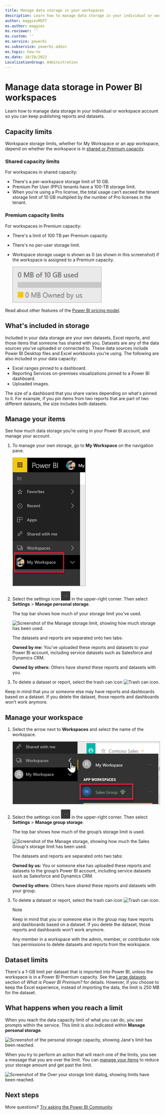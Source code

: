 ```yaml
---
title: Manage data storage in your workspaces
description: Learn how to manage data storage in your individual or workspace account to make sure you can continue to publish reports and datasets.
author: maggiesMSFT
ms.author: maggies
ms.reviewer: ''
ms.custom: ''
ms.service: powerbi
ms.subservice: powerbi-admin
ms.topic: how-to
ms.date: 10/28/2022
LocalizationGroup: Administration
---
```

# Manage data storage in Power BI workspaces

Learn how to manage data storage in your individual or workspace account so you can keep publishing reports and datasets.

## Capacity limits

Workspace storage limits, whether for My Workspace or an app workspace, depend on whether the workspace is in [shared or Premium capacity](../fundamentals/service-basic-concepts.md#capacities).

### Shared capacity limits

For workspaces in shared capacity:

- There's a per-workspace storage limit of 10 GB.
- Premium Per User (PPU) tenants have a 100-TB storage limit.
- When you're using a Pro license, the total usage can’t exceed the tenant storage limit of 10 GB multiplied by the number of Pro licenses in the tenant.

### Premium capacity limits

For workspaces in Premium capacity:

- There's a limit of 100 TB per Premium capacity.
- There's no per-user storage limit.
- Workspace storage usage is shown as 0 (as shown in this screenshot) if the workspace is assigned to a Premium capacity.

  ![Screenshot of Workspace storage usage in a Premium capacity.](media/service-admin-manage-your-data-storage-in-power-bi/workspace-storage-usage-premium.png)

Read about other features of the [Power BI pricing model](https://powerbi.microsoft.com/pricing).

## What's included in storage

Included in your data storage are your own datasets, Excel reports, and those items that someone has shared with you. Datasets are any of the data sources you’ve uploaded or connected to. These data sources include Power BI Desktop files and Excel workbooks you’re using. The following are also included in your data capacity:

- Excel ranges pinned to a dashboard.
- Reporting Services on-premises visualizations pinned to a Power BI dashboard.
- Uploaded images.

The size of a dashboard that you share varies depending on what's pinned to it. For example, if you pin items from two reports that are part of two different datasets, the size includes both datasets.

## Manage your items

See how much data storage you’re using in your Power BI account, and manage your account.

1. To manage your own storage, go to **My Workspace** on the navigation pane.

    ![Screenshot of the navigation pane with My Workspace called out.](media/service-admin-manage-your-data-storage-in-power-bi/power-bi-myworkspace.png)

1. Select the settings icon ![Settings icon](media/service-admin-manage-your-data-storage-in-power-bi/settings-icon.png) in the upper-right corner. Then select **Settings** > **Manage personal storage**.

    The top bar shows how much of your storage limit you’ve used.

    ![Screenshot of the Manage storage limit, showing how much storage has been used.](media/service-admin-manage-your-data-storage-in-power-bi/pbi_persnlstorage.png)

    The datasets and reports are separated onto two tabs:

    **Owned by me:** You’ve uploaded these reports and datasets to your Power BI account, including service datasets such as Salesforce and Dynamics CRM.  

    **Owned by others:** Others have shared these reports and datasets with you.

1. To delete a dataset or report, select the trash can icon ![Trash can icon](media/service-admin-manage-your-data-storage-in-power-bi/pbi_deleteicon.png).

Keep in mind that you or someone else may have reports and dashboards based on a dataset. If you delete the dataset, those reports and dashboards won’t work anymore.

## Manage your workspace

1. Select the arrow next to **Workspaces** and select the name of the workspace.

    ![Screenshot of the Workspace selection, showing the Sales Group workspace.](media/service-admin-manage-your-data-storage-in-power-bi/power-bi-group-workspaces.png)

1. Select the settings icon ![Settings icon](media/service-admin-manage-your-data-storage-in-power-bi/pbi_settingsicon.png) in the upper-right corner. Then select **Settings** > **Manage group storage**.

    The top bar shows how much of the group’s storage limit is used.

    ![Screenshot of the Manage storage, showing how much the Sales Group's storage limit has been used.](media/service-admin-manage-your-data-storage-in-power-bi/pbi_groupstorage.png)

    The datasets and reports are separated onto two tabs:

    **Owned by us:** You or someone else has uploaded these reports and datasets to the group’s Power BI account, including service datasets such as Salesforce and Dynamics CRM.

    **Owned by others:** Others have shared these reports and datasets with your group.

3. To delete a dataset or report, select the trash can icon ![Trash can icon](media/service-admin-manage-your-data-storage-in-power-bi/pbi_deleteicon.png).

   > [!NOTE]
   > Keep in mind that you or someone else in the group may have reports and dashboards based on a dataset. If you delete the dataset, those reports and dashboards won’t work anymore.

   Any member in a workspace with the admin, member, or contributor role has permissions to delete datasets and reports from the workspace.

## Dataset limits

There's a 1-GB limit per dataset that is imported into Power BI, unless the workspace is in a Power BI Premium capacity. See the [Large datasets](../enterprise/service-premium-what-is.md#large-datasets) section of *What is Power BI Premium?* for details. However, if you choose to keep the Excel experience, instead of importing the data, the limit is 250 MB for the dataset.

## What happens when you reach a limit

When you reach the data capacity limit of what you can do, you see prompts within the service. This limit is also indicated within **Manage personal storage**.

 ![Screenshot of the personal storage capacity, showing Jane's limit has been reached.](media/service-admin-manage-your-data-storage-in-power-bi/manage-storage-limit2.png)

When you try to perform an action that will reach one of the limits, you see a message that you are over the limit. You can [manage your items](#manage-your-items) to reduce your storage amount and get past the limit.

 ![Screenshot of the Over your storage limit dialog, showing limits have been reached.](media/service-admin-manage-your-data-storage-in-power-bi/powerbi-pro-over-limit.png)

## Next steps

 More questions? [Try asking the Power BI Community](https://community.powerbi.com/)
